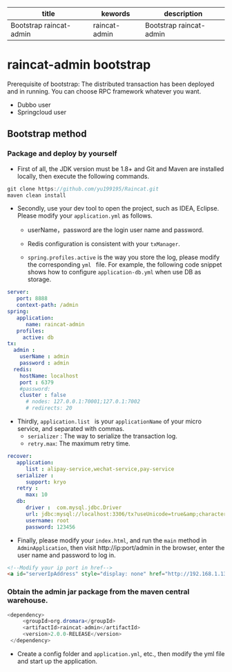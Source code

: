 | title                   | kewords       | description             |
| ----------------------- | ------------- | ----------------------- |
| Bootstrap raincat-admin | raincat-admin | Bootstrap raincat-admin |



# raincat-admin bootstrap

 Prerequisite of bootstrap: The distributed transaction has been deployed and in running. You can choose RPC framework whatever you want.

* Dubbo user
* Springcloud user

## Bootstrap method 

### Package and deploy by yourself 

* First of all, the JDK version must be 1.8+ and Git and Maven are installed locally, then execute the following commands.

```java
git clone https://github.com/yu199195/Raincat.git
maven clean install
```

* Secondly, use your dev tool to open the project, such as IDEA, Eclipse. Please modify your `application.yml` as follows.

  * userName，password are the login user name and password.

  * Redis configuration is consistent with your `txManager`.
  * `spring.profiles.active` is the way you store the log, please modify the corresponding `yml ` file. For example, the following code snippet shows how to configure `application-db.yml` when use DB as storage. 

```yml
server:
   port: 8888
   context-path: /admin
spring:
   application:
      name: raincat-admin
   profiles:
     active: db
tx:
  admin :
    userName : admin
    password : admin
  redis:
    hostName: localhost
    port : 6379
    #password:
    cluster : false
      # nodes: 127.0.0.1:70001;127.0.1:7002
      # redirects: 20
```

* Thirdly, `application.list ` is your `applicationName` of your micro service, and separated with commas. 
  * `serializer` : The way to serialize the transaction log.
  * `retry.max`: The maximum retry time.

```yml
recover:
   application:
      list : alipay-service,wechat-service,pay-service
   serializer :
      support: kryo
   retry :
      max: 10
   db:
      driver :  com.mysql.jdbc.Driver
      url: jdbc:mysql://localhost:3306/tx?useUnicode=true&amp;characterEncoding=utf8
      username: root
      password: 123456
```

* Finally, please modify your `index.html`, and run the `main` method in `AdminApplication`,  then visit http://ip:port/admin in the browser, enter the user name and password to log in. 

```html
<!--Modify your ip port in href-->
<a id="serverIpAddress" style="display: none" href="http://192.168.1.132:8888/admin">
```

### Obtain the admin jar package from the maven central warehouse. 

```java
<dependency>
     <groupId>org.dromara</groupId>
     <artifactId>raincat-admin</artifactId>
     <version>2.0.0-RELEASE</version>
 </dependency>
```

- Create a config folder and `application.yml`, etc., then modify the yml file and start up the application. 

